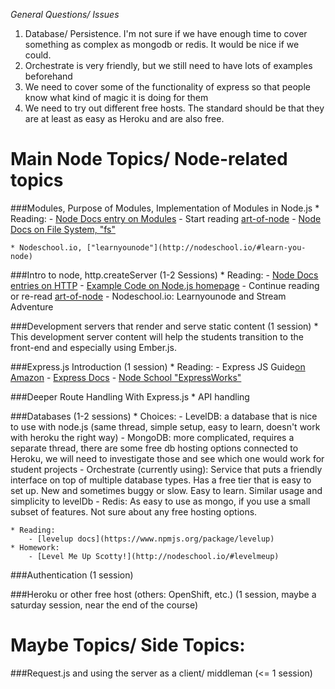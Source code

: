 *General Questions/ Issues*

1. Database/ Persistence. I'm not sure if we have enough time to cover something as complex as mongodb or redis. It would be nice if we could.
2. Orchestrate is very friendly, but we still need to have lots of examples beforehand
3. We need to cover some of the functionality of express so that people know what kind of magic it is doing for them
4. We need to try out different free hosts. The standard should be that they are at least as easy as Heroku and are also free.

# Main Node Topics/ Node-related topics

###Modules, Purpose of Modules, Implementation of Modules in Node.js
    * Reading:
        - [Node Docs entry on Modules](http://nodejs.org/api/modules.html)
        - Start reading [art-of-node](https://github.com/maxogden/art-of-node)
        - [Node Docs on File System, "fs"](http://nodejs.org/api/fs.html)

    * Nodeschool.io, ["learnyounode"](http://nodeschool.io/#learn-you-node)

###Intro to node, http.createServer (1-2 Sessions)
    * Reading:
        - [Node Docs entries on HTTP](http://nodejs.org/api/http.html)
        - [Example Code on Node.js homepage](http://nodejs.org/)
        - Continue reading or re-read [art-of-node](https://github.com/maxogden/art-of-node)
        - Nodeschool.io: Learnyounode and Stream Adventure

###Development servers that render and serve static content (1 session)
    * This development server content will help the students transition to the front-end and especially using Ember.js. 

###Express.js Introduction (1 session)
    * Reading:
        - Express JS Guide[on Amazon](http://www.amazon.com/Express-js-Guide-Comprehensive-Book-ebook/dp/B00G2V3EYA/ref=sr_1_1?ie=UTF8&qid=1395702558&sr=8-1&keywords=Express.js+guide)
        - [Express Docs](http://expressjs.com/api.html)
        - [Node School "ExpressWorks"](http://nodeschool.io/#expressworks)

###Deeper Route Handling With Express.js
    * API handling

###Databases (1-2 sessions)
    * Choices: 
        - LevelDB: a database that is nice to use with node.js (same thread, simple setup, easy to learn, doesn't work with heroku the right way)
        - MongoDB: more complicated, requires a separate thread, there are some free db hosting options connected to Heroku, we will need to investigate those and see which one would work for student projects
        - Orchestrate (currently using): Service that puts a friendly interface on top of multiple database types. Has a free tier that is easy to set up. New and sometimes buggy or slow. Easy to learn. Similar usage and simplicity to levelDb
        - Redis: As easy to use as mongo, if you use a small subset of features. Not sure about any free hosting options. 


    * Reading:
        - [levelup docs](https://www.npmjs.org/package/levelup)
    * Homework:
        - [Level Me Up Scotty!](http://nodeschool.io/#levelmeup)

###Authentication (1 session)

###Heroku or other free host (others: OpenShift, etc.) (1 session, maybe a saturday session, near the end of the course)

# Maybe Topics/ Side Topics: 

###Request.js and using the server as a client/ middleman (<= 1 session)

